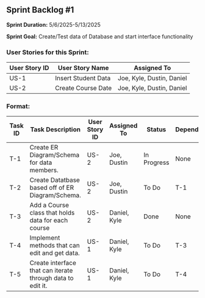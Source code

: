 ## Sprint Backlog #1 

**Sprint Duration:** 5/6/2025-5/13/2025

**Sprint Goal:** Create/Test data of Database and start interface functionality

### User Stories for this Sprint:
| User Story ID  | User Story Name | Assigned To |
|----------------|-----------------|-------------|
| US-1           | Insert Student Data  |  Joe, Kyle, Dustin, Daniel |
| US-2           | Create Course Date  |  Joe, Kyle, Dustin, Daniel |

### Format:
| Task ID | Task Description | User Story ID | Assigned To | Status | Dependencies |
|---------|------------------|---------------|-------------|--------|--------------|
| T-1 | Create ER Diagram/Schema for data members. | US-2 | Joe, Dustin | In Progress | None |
| T-2 | Create Datatbase based off of ER Diagram/Schema. | US-2 | Joe, Dustin | To Do | T-1 |
| T-3 | Add a Course class that holds data for each course | US-2 | Daniel, Kyle | Done | None |
| T-4 | Implement methods that can edit and get data. | US-1 | Daniel, Kyle | To Do | T-3 |
| T-5 | Create interface that can iterate through data to edit it. | US-1 | Daniel, Kyle | To Do | T-4 |
